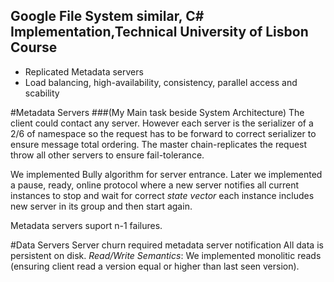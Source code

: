 Google File System similar, C# Implementation,Technical University of Lisbon Course
------------------------------------------------------------------------------------------

- Replicated Metadata servers
- Load balancing, high-availability, consistency, parallel access and scability


#Metadata Servers
###(My Main task beside System Architecture)
The client could contact any server. However each server is the serializer of a 2/6 of namespace so the request has to be forward to correct serializer to ensure message total ordering. The master chain-replicates the request throw all other servers to ensure fail-tolerance.

We implemented Bully algorithm for server entrance. Later we implemented a pause, ready, online protocol where a new server notifies all current instances to stop and wait for correct *state vector* each instance includes new server in its group and then start again.

Metadata servers suport n-1 failures.


#Data Servers
Server churn required metadata server notification
All data is persistent on disk.
*Read/Write Semantics*: We implemented monolitic reads (ensuring client read a version equal or higher than last seen version).




